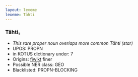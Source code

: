 ```yaml
---
layout: lexeme
lexeme: Tähti
---
```


###  Tähti₁

* _This rare proper noun overlaps more common *Tähti* (star)_
* UPOS:  PROPN
* in KOTUS dictionary under:  7
* Origins: [fiwikt](https://fi.wiktionary.org/wiki/Tähti) finer 
* Possible NER class:  GEO
* Blacklisted:  PROPN-BLOCKING

